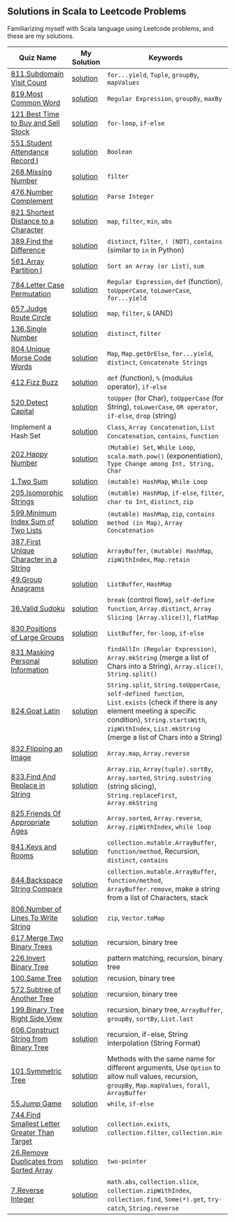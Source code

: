 
## Solutions in Scala to Leetcode Problems

Familiarizing myself with Scala language using Leetcode problems, and these are my solutions. 



| Quiz Name | My Solution | Keywords |
|-----------|-------------|------------------------------|
|[811.Subdomain Visit Count](https://leetcode.com/problems/subdomain-visit-count/description/) |[solution](https://github.com/XD-DENG/leetcode-scala/blob/master/src/811.scala)|`for...yield`, `Tuple`, `groupBy`, `mapValues`|
|[819.Most Common Word](https://leetcode.com/problems/most-common-word/description/)|[solution](https://github.com/XD-DENG/leetcode-scala/blob/master/src/819.scala)|`Regular Expression`, `groupBy`, `maxBy`|
|[121.Best Time to Buy and Sell Stock](https://leetcode.com/problems/best-time-to-buy-and-sell-stock/description/)|[solution](https://github.com/XD-DENG/leetcode-scala/blob/master/src/121.scala) |`for-loop`, `if-else` |  
|[551.Student Attendance Record I](https://leetcode.com/problems/student-attendance-record-i/description/) |[solution](https://github.com/XD-DENG/leetcode-scala/blob/master/src/551.scala) |`Boolean` |
|[268.Missing Number](https://leetcode.com/problems/missing-number/description/)|[solution](https://github.com/XD-DENG/leetcode-scala/blob/master/src/268.scala)|`filter`|
|[476.Number Complement](https://leetcode.com/problems/number-complement/description/)|[solution](https://github.com/XD-DENG/leetcode-scala/blob/master/src/476.scala)|`Parse Integer`|
|[821.Shortest Distance to a Character](https://leetcode.com/problems/shortest-distance-to-a-character/description/)|[solution](https://github.com/XD-DENG/leetcode-scala/blob/master/src/821.scala)|`map`, `filter`, `min`, `abs`|
|[389.Find the Difference](https://leetcode.com/problems/find-the-difference/description/)|[solution](https://github.com/XD-DENG/leetcode-scala/blob/master/src/389.scala)|`distinct`, `filter`, `! (NOT)`, `contains` (similar to `in` in Python)|
|[561.Array Partition I](https://leetcode.com/problems/array-partition-i/description/)|[solution](https://github.com/XD-DENG/leetcode-scala/blob/master/src/561.scala)|`Sort an Array (or List)`, `sum`|
|[784.Letter Case Permutation](https://leetcode.com/problems/letter-case-permutation/description/)|[solution](https://github.com/XD-DENG/leetcode-scala/blob/master/src/784.scala)|`Regular Expression`, `def` (function), `toUpperCase`, `toLowerCase`, `for...yield`|
|[657.Judge Route Circle](https://leetcode.com/problems/judge-route-circle/description/)|[solution](https://github.com/XD-DENG/leetcode-scala/blob/master/src/657.scala)|`map`, `filter`, `&` (AND)|
|[136.Single Number](https://leetcode.com/problems/single-number/description/)|[solution](https://github.com/XD-DENG/leetcode-scala/blob/master/src/136.scala)|`distinct`, `filter`|
|[804.Unique Morse Code Words](https://leetcode.com/problems/unique-morse-code-words/description/)|[solution](https://github.com/XD-DENG/leetcode-scala/blob/master/src/804.scala)|`Map`, `Map.getOrElse`, `for...yield`, `distinct`, `Concatenate Strings`|
|[412.Fizz Buzz](https://leetcode.com/problems/fizz-buzz/description/)|[solution](https://github.com/XD-DENG/leetcode-scala/blob/master/src/412.scala)|`def` (function), `%` (modulus operator), `if-else`|
|[520.Detect Capital](https://leetcode.com/problems/detect-capital/description/)|[solution](https://github.com/XD-DENG/leetcode-scala/blob/master/src/520.scala)|`toUpper` (for Char), `toUpperCase` (for String), `toLowerCase`, `OR operator`, `if-else`, `drop` (string)|
|Implement a Hash Set|[solution](https://github.com/XD-DENG/leetcode-scala/blob/master/src/MyHashSet.scala)|`Class`, `Array Concatenation`, `List Concatenation`, `contains`, `function`|
|[202.Happy Number](https://leetcode.com/problems/happy-number/description/)|[solution](https://github.com/XD-DENG/leetcode-scala/blob/master/src/202.scala)|`(Mutable) Set`, `While Loop`, `scala.math.pow()` (exponentiation), `Type Change among Int, String, Char`|
|[1.Two Sum](https://leetcode.com/problems/two-sum/description/)|[solution](https://github.com/XD-DENG/leetcode-scala/blob/master/src/1.scala)|`(mutable) HashMap`, `While Loop`|
|[205.Isomorphic Strings](https://leetcode.com/problems/isomorphic-strings/description/)|[solution](https://github.com/XD-DENG/leetcode-scala/blob/master/src/205.scala)|`(mutable) HashMap`, `if-else`, `filter`, `char to Int`, `distinct`, `zip`|
|[599.Minimum Index Sum of Two Lists](https://leetcode.com/problems/minimum-index-sum-of-two-lists/description/)|[solution](https://github.com/XD-DENG/leetcode-scala/blob/master/src/599.scala)|`(mutable) HashMap`, `zip`, `contains method (in Map)`, `Array Concatenation`|
|[387.First Unique Character in a String](https://leetcode.com/problems/first-unique-character-in-a-string/description/)|[solution](https://github.com/XD-DENG/leetcode-scala/blob/master/src/387.scala)|`ArrayBuffer`, `(mutable) HashMap`, `zipWithIndex`, `Map.retain`|
|[49.Group Anagrams](https://leetcode.com/problems/group-anagrams/description/)|[solution](https://github.com/XD-DENG/leetcode-scala/blob/master/src/49.scala)|`ListBuffer`, `HashMap`|
|[36.Valid Sudoku](https://leetcode.com/problems/valid-sudoku/description/)|[solution](https://github.com/XD-DENG/leetcode-scala/blob/master/src/36.scala)|`break` (control flow), `self-define function`, `Array.distinct`, `Array Slicing [Array.slice()]`, `flatMap`|
|[830.Positions of Large Groups](https://leetcode.com/problems/positions-of-large-groups/description/)|[solution](https://github.com/XD-DENG/leetcode-scala/blob/master/src/830.scala)|`ListBuffer`, `for-loop`, `if-else`|
|[831.Masking Personal Information](https://leetcode.com/problems/masking-personal-information/description/)|[solution](https://github.com/XD-DENG/leetcode-scala/blob/master/src/831.scala)|`findAllIn (Regular Expression)`, `Array.mkString` (merge a list of Chars into a String), `Array.slice()`, `String.split()`|
|[824.Goat Latin](https://leetcode.com/problems/goat-latin/description/)|[solution](https://github.com/XD-DENG/leetcode-scala/blob/master/src/824.scala)|`String.split`, `String.toUpperCase`, `self-defined function`, `List.exists` (check if there is any element meeting a specific condition), `String.startsWith`, `zipWithIndex`, `List.mkString` (merge a list of Chars into a String)|
|[832.Flipping an Image](https://leetcode.com/problems/flipping-an-image/description/)|[solution](https://github.com/XD-DENG/leetcode-scala/blob/master/src/832.scala)|`Array.map`, `Array.reverse`|
|[833.Find And Replace in String](https://leetcode.com/problems/find-and-replace-in-string/description/)|[solution](https://github.com/XD-DENG/leetcode-scala/blob/master/src/833.scala)|`Array.zip`, `Array(tuple).sortBy`, `Array.sorted`, `String.substring` (string slicing), `String.replaceFirst`, `Array.mkString`|
|[825.Friends Of Appropriate Ages](https://leetcode.com/problems/friends-of-appropriate-ages/description/)|[solution](https://github.com/XD-DENG/leetcode-scala/blob/master/src/825.scala)|`Array.sorted`, `Array.reverse`, `Array.zipWithIndex`, `while loop`|
|[841.Keys and Rooms](https://leetcode.com/problems/keys-and-rooms/description/)|[solution](https://github.com/XD-DENG/leetcode-scala/blob/master/src/841.scala)|`collection.mutable.ArrayBuffer`, `function/method`, Recursion, `distinct`, `contains`|
|[844.Backspace String Compare](https://leetcode.com/problems/backspace-string-compare/description/)|[solution](https://github.com/XD-DENG/leetcode-scala/blob/master/src/844.scala)|`collection.mutable.ArrayBuffer`, `function/method`, `ArrayBuffer.remove`, make a string from a list of Characters, stack|
|[806.Number of Lines To Write String](https://leetcode.com/problems/number-of-lines-to-write-string/description/)|[solution](https://github.com/XD-DENG/leetcode-scala/blob/master/src/806.scala)|`zip`, `Vector.toMap`|
|[617.Merge Two Binary Trees](https://leetcode.com/problems/merge-two-binary-trees/description/)|[solution](https://github.com/XD-DENG/leetcode-scala/blob/master/src/617.scala)|recursion, binary tree|
|[226.Invert Binary Tree](https://leetcode.com/problems/invert-binary-tree/description/)|[solution](https://github.com/XD-DENG/leetcode-scala/blob/master/src/226.scala)|pattern matching, recursion, binary tree|
|[100.Same Tree](https://leetcode.com/problems/same-tree/description/)|[solution](https://github.com/XD-DENG/leetcode-scala/blob/master/src/100.scala)|recusion, binary tree|
|[572.Subtree of Another Tree](https://leetcode.com/problems/subtree-of-another-tree/description/)|[solution](https://github.com/XD-DENG/leetcode-scala/blob/master/src/572.scala)|recursion, binary tree|
|[199.Binary Tree Right Side View](https://leetcode.com/problems/binary-tree-right-side-view/description/)|[solution](https://github.com/XD-DENG/leetcode-scala/blob/master/src/199.scala)|recursion, binary tree, `ArrayBuffer`, `groupBy`, `sortBy`, `List.last`|
|[606.Construct String from Binary Tree](https://leetcode.com/problems/construct-string-from-binary-tree/description/)|[solution](https://github.com/XD-DENG/leetcode-scala/blob/master/src/606.scala)|recursion, if-else, String Interpolation (String Format)|
|[101.Symmetric Tree](https://leetcode.com/problems/symmetric-tree/description/)|[solution](https://github.com/XD-DENG/leetcode-scala/blob/master/src/101.scala)|Methods with the same name for different arguments, Use `Option` to allow null values, recursion, `groupBy`, `Map.mapValues`, `forall`, `ArrayBuffer`|
|[55.Jump Game](https://leetcode.com/problems/jump-game/description/)|[solution](https://github.com/XD-DENG/leetcode-scala/blob/master/src/55.scala)|`while`, `if-else`|
|[744.Find Smallest Letter Greater Than Target](https://leetcode.com/problems/find-smallest-letter-greater-than-target/description/)|[solution](https://github.com/XD-DENG/leetcode-scala/blob/master/src/744.scala)|`collection.exists`, `collection.filter`, `collection.min`|
|[26.Remove Duplicates from Sorted Array](https://leetcode.com/problems/remove-duplicates-from-sorted-array/description/)|[solution](https://github.com/XD-DENG/leetcode-scala/blob/master/src/26.scala)|`two-pointer`|
|[7.Reverse Integer](https://leetcode.com/problems/reverse-integer/description/)|[solution](https://github.com/XD-DENG/leetcode-scala/blob/master/src/7.scala)|`math.abs`, `collection.slice`, `collection.zipWithIndex`, `collection.find`, `Some(*).get`, `try-catch`, `String.reverse`|
